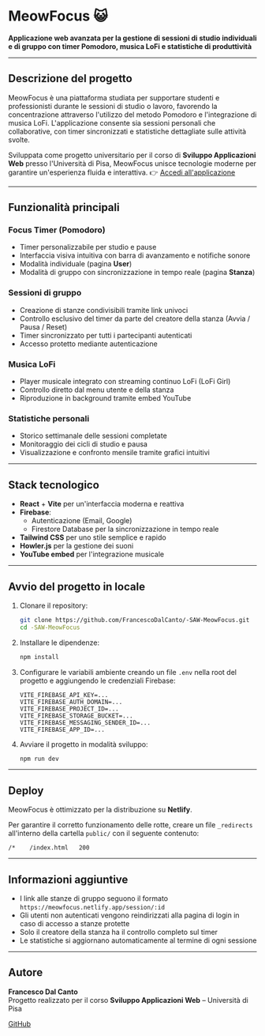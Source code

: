 # MeowFocus 😺

**Applicazione web avanzata per la gestione di sessioni di studio individuali e di gruppo con timer Pomodoro, musica LoFi e statistiche di produttività**

---

## Descrizione del progetto

MeowFocus è una piattaforma studiata per supportare studenti e professionisti durante le sessioni di studio o lavoro, favorendo la concentrazione attraverso l'utilizzo del metodo Pomodoro e l'integrazione di musica LoFi. L'applicazione consente sia sessioni personali che collaborative, con timer sincronizzati e statistiche dettagliate sulle attività svolte.

Sviluppata come progetto universitario per il corso di **Sviluppo Applicazioni Web** presso l'Università di Pisa, MeowFocus unisce tecnologie moderne per garantire un'esperienza fluida e interattiva.
👉 [Accedi all'applicazione](https://meowfocus.netlify.app/)

---

## Funzionalità principali

### Focus Timer (Pomodoro)
- Timer personalizzabile per studio e pause
- Interfaccia visiva intuitiva con barra di avanzamento e notifiche sonore
- Modalità individuale (pagina **User**)
- Modalità di gruppo con sincronizzazione in tempo reale (pagina **Stanza**)

### Sessioni di gruppo
- Creazione di stanze condivisibili tramite link univoci
- Controllo esclusivo del timer da parte del creatore della stanza (Avvia / Pausa / Reset)
- Timer sincronizzato per tutti i partecipanti autenticati
- Accesso protetto mediante autenticazione

### Musica LoFi
- Player musicale integrato con streaming continuo LoFi (LoFi Girl)
- Controllo diretto dal menu utente e della stanza
- Riproduzione in background tramite embed YouTube

### Statistiche personali
- Storico settimanale delle sessioni completate
- Monitoraggio dei cicli di studio e pausa
- Visualizzazione e confronto mensile tramite grafici intuitivi

---

## Stack tecnologico

- **React** + **Vite** per un'interfaccia moderna e reattiva
- **Firebase**:
  - Autenticazione (Email, Google)
  - Firestore Database per la sincronizzazione in tempo reale
- **Tailwind CSS** per uno stile semplice e rapido
- **Howler.js** per la gestione dei suoni
- **YouTube embed** per l'integrazione musicale

---

## Avvio del progetto in locale

1. Clonare il repository:
    ```bash
    git clone https://github.com/FrancescoDalCanto/-SAW-MeowFocus.git
    cd -SAW-MeowFocus
    ```

2. Installare le dipendenze:
    ```bash
    npm install
    ```

3. Configurare le variabili ambiente creando un file `.env` nella root del progetto e aggiungendo le credenziali Firebase:
    ```env
    VITE_FIREBASE_API_KEY=...
    VITE_FIREBASE_AUTH_DOMAIN=...
    VITE_FIREBASE_PROJECT_ID=...
    VITE_FIREBASE_STORAGE_BUCKET=...
    VITE_FIREBASE_MESSAGING_SENDER_ID=...
    VITE_FIREBASE_APP_ID=...
    ```

4. Avviare il progetto in modalità sviluppo:
    ```bash
    npm run dev
    ```

---

## Deploy

MeowFocus è ottimizzato per la distribuzione su **Netlify**.

Per garantire il corretto funzionamento delle rotte, creare un file `_redirects` all'interno della cartella `public/` con il seguente contenuto:

```
/*    /index.html   200
```

---

## Informazioni aggiuntive

- I link alle stanze di gruppo seguono il formato `https://meowfocus.netlify.app/session/:id`
- Gli utenti non autenticati vengono reindirizzati alla pagina di login in caso di accesso a stanze protette
- Solo il creatore della stanza ha il controllo completo sul timer
- Le statistiche si aggiornano automaticamente al termine di ogni sessione

---

## Autore

**Francesco Dal Canto**  
Progetto realizzato per il corso **Sviluppo Applicazioni Web** – Università di Pisa

[GitHub](https://github.com/FrancescoDalCanto)
